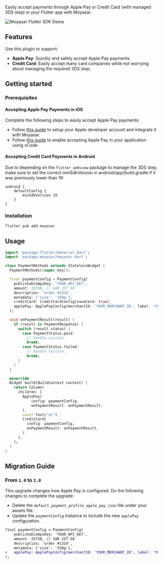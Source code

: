 Easily accept payments through Apple Pay or Credit Card (with managed 3DS step) in your Flutter app with Moyasar.

![Moyasar Flutter SDK Demo](https://i.imgur.com/nis9yCm.gif)

## Features

Use this plugin to support:

- **Apple Pay**: Quickly and safely accept Apple Pay payments.
- **Credit Card**: Easily accept many card companies while not worrying about managing the required 3DS step.

## Getting started

### Prerequisites

#### **Accepting Apple Pay Payments in iOS**

Complete the following steps to easily accept Apple Pay payments:

- Follow [this guide](https://help.moyasar.com/en/article/moyasar-dashboard-apple-pay-certificate-activation-9l6sd5/) to setup your Apple developer account and integrate it with Moyasar.
- Follow [this guide](https://help.apple.com/xcode/mac/9.3/#/deva43983eb7?sub=dev44ce8ef13) to enable accepting Apple Pay in your application using xCode.

#### **Accepting Credit Card Payments in Android**

Due to depending on the `flutter_webview` package to manage the 3DS step, make sure to set the correct minSdkVersion in android/app/build.gradle if it was previously lower than 19:

```
android {
    defaultConfig {
        minSdkVersion 19
    }
}
```

### Installation

```sh
flutter pub add moyasar
```

## Usage

```dart
import 'package:flutter/material.dart';
import 'package:moyasar/moyasar.dart';

class PaymentMethods extends StatelessWidget {
  PaymentMethods({super.key});

  final paymentConfig = PaymentConfig(
    publishableApiKey: 'YOUR_API_KEY',
    amount: 25758, // SAR 257.58
    description: 'order #1324',
    metadata: {'size': '250g'},
    creditCard: CreditCardConfig(saveCard: true),
    applePay: ApplePayConfig(merchantId: 'YOUR_MERCHANT_ID', label: 'YOUR_STORE_NAME'),
  );

  void onPaymentResult(result) {
    if (result is PaymentResponse) {
      switch (result.status) {
        case PaymentStatus.paid:
          // handle success.
          break;
        case PaymentStatus.failed:
          // handle failure.
          break;
      }
    }
  }

  @override
  Widget build(BuildContext context) {
    return Column(
      children: [
        ApplePay(
            config: paymentConfig,
            onPaymentResult: onPaymentResult,
        ),
        const Text("or"),
        CreditCard(
          config: paymentConfig,
          onPaymentResult: onPaymentResult,
        )
      ],
    );
  }
}
```

## Migration Guide

### From `1.0` to `2.0`

This upgrade changes how Apple Pay is configured. Do the following changes to complete the upgrade:

- Delete the `default_payment_profile_apple_pay.json` file under your assets file.
- Update the `paymentConfig` instance to include the new `applePay` configuration.

```diff
final paymentConfig = PaymentConfig(
    publishableApiKey: 'YOUR_API_KEY',
    amount: 25758, // SAR 257.58
    description: 'order #1324',
    metadata: {'size': '250g'},
+   applePay: ApplePayConfig(merchantId: 'YOUR_MERCHANT_ID', label: 'YOUR_STORE_NAME'),
);
```
